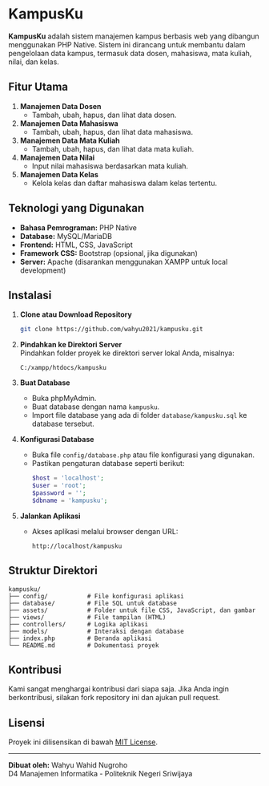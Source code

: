# KampusKu

**KampusKu** adalah sistem manajemen kampus berbasis web yang dibangun menggunakan PHP Native. Sistem ini dirancang untuk membantu dalam pengelolaan data kampus, termasuk data dosen, mahasiswa, mata kuliah, nilai, dan kelas.

## Fitur Utama

1. **Manajemen Data Dosen**  
   - Tambah, ubah, hapus, dan lihat data dosen.
2. **Manajemen Data Mahasiswa**  
   - Tambah, ubah, hapus, dan lihat data mahasiswa.
3. **Manajemen Data Mata Kuliah**  
   - Tambah, ubah, hapus, dan lihat data mata kuliah.
4. **Manajemen Data Nilai**  
   - Input nilai mahasiswa berdasarkan mata kuliah.
5. **Manajemen Data Kelas**  
   - Kelola kelas dan daftar mahasiswa dalam kelas tertentu.

## Teknologi yang Digunakan

- **Bahasa Pemrograman:** PHP Native
- **Database:** MySQL/MariaDB
- **Frontend:** HTML, CSS, JavaScript
- **Framework CSS:** Bootstrap (opsional, jika digunakan)
- **Server:** Apache (disarankan menggunakan XAMPP untuk local development)

## Instalasi

1. **Clone atau Download Repository**  
   ```bash
   git clone https://github.com/wahyu2021/kampusku.git
   ```

2. **Pindahkan ke Direktori Server**  
   Pindahkan folder proyek ke direktori server lokal Anda, misalnya:  
   ```
   C:/xampp/htdocs/kampusku
   ```

3. **Buat Database**  
   - Buka phpMyAdmin.
   - Buat database dengan nama `kampusku`.
   - Import file database yang ada di folder `database/kampusku.sql` ke database tersebut.

4. **Konfigurasi Database**  
   - Buka file `config/database.php` atau file konfigurasi yang digunakan.
   - Pastikan pengaturan database seperti berikut:
     ```php
     $host = 'localhost';
     $user = 'root';
     $password = '';
     $dbname = 'kampusku';
     ```

5. **Jalankan Aplikasi**  
   - Akses aplikasi melalui browser dengan URL:  
     ```
     http://localhost/kampusku
     ```

## Struktur Direktori

```
kampusku/
├── config/           # File konfigurasi aplikasi
├── database/         # File SQL untuk database
├── assets/           # Folder untuk file CSS, JavaScript, dan gambar
├── views/            # File tampilan (HTML)
├── controllers/      # Logika aplikasi
├── models/           # Interaksi dengan database
├── index.php         # Beranda aplikasi
└── README.md         # Dokumentasi proyek
```

## Kontribusi

Kami sangat menghargai kontribusi dari siapa saja. Jika Anda ingin berkontribusi, silakan fork repository ini dan ajukan pull request.

## Lisensi

Proyek ini dilisensikan di bawah [MIT License](LICENSE).

---

**Dibuat oleh:** Wahyu Wahid Nugroho  
D4 Manajemen Informatika - Politeknik Negeri Sriwijaya
